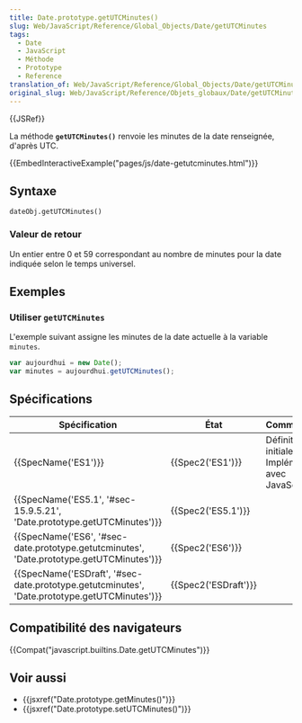 ```yaml
---
title: Date.prototype.getUTCMinutes()
slug: Web/JavaScript/Reference/Global_Objects/Date/getUTCMinutes
tags:
  - Date
  - JavaScript
  - Méthode
  - Prototype
  - Reference
translation_of: Web/JavaScript/Reference/Global_Objects/Date/getUTCMinutes
original_slug: Web/JavaScript/Reference/Objets_globaux/Date/getUTCMinutes
---
```

{{JSRef}}

La méthode **`getUTCMinutes()`** renvoie les minutes de la date renseignée, d'après UTC.

{{EmbedInteractiveExample("pages/js/date-getutcminutes.html")}}

## Syntaxe

    dateObj.getUTCMinutes()

### Valeur de retour

Un entier entre 0 et 59 correspondant au nombre de minutes pour la date indiquée selon le temps universel.

## Exemples

### Utiliser `getUTCMinutes`

L'exemple suivant assigne les minutes de la date actuelle à la variable `minutes`.

```js
var aujourdhui = new Date();
var minutes = aujourdhui.getUTCMinutes();
```

## Spécifications

| Spécification                                                                                                                | État                         | Commentaires                                          |
| ---------------------------------------------------------------------------------------------------------------------------- | ---------------------------- | ----------------------------------------------------- |
| {{SpecName('ES1')}}                                                                                                     | {{Spec2('ES1')}}         | Définition initiale. Implémentée avec JavaScript 1.3. |
| {{SpecName('ES5.1', '#sec-15.9.5.21', 'Date.prototype.getUTCMinutes')}}                             | {{Spec2('ES5.1')}}     |                                                       |
| {{SpecName('ES6', '#sec-date.prototype.getutcminutes', 'Date.prototype.getUTCMinutes')}}         | {{Spec2('ES6')}}         |                                                       |
| {{SpecName('ESDraft', '#sec-date.prototype.getutcminutes', 'Date.prototype.getUTCMinutes')}} | {{Spec2('ESDraft')}} |                                                       |

## Compatibilité des navigateurs

{{Compat("javascript.builtins.Date.getUTCMinutes")}}

## Voir aussi

- {{jsxref("Date.prototype.getMinutes()")}}
- {{jsxref("Date.prototype.setUTCMinutes()")}}

